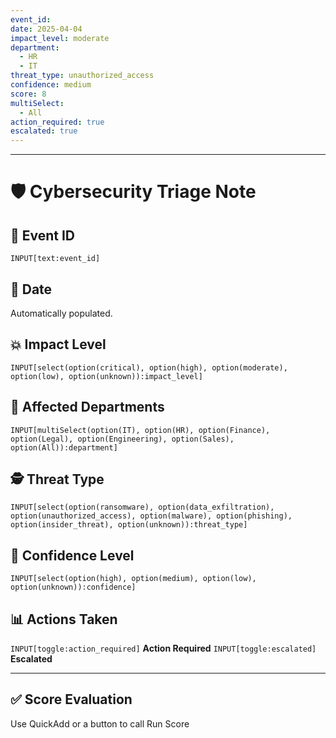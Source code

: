 ```yaml
---
event_id: 
date: 2025-04-04
impact_level: moderate
department:
  - HR
  - IT
threat_type: unauthorized_access
confidence: medium
score: 8
multiSelect:
  - All
action_required: true
escalated: true
---
```


---
# 🛡️ Cybersecurity Triage Note

## 🧾 Event ID
```meta-bind
INPUT[text:event_id]
```

## 📅 Date
Automatically populated.

## 💥 Impact Level
```meta-bind
INPUT[select(option(critical), option(high), option(moderate), option(low), option(unknown)):impact_level]
```

## 🏢 Affected Departments
```meta-bind
INPUT[multiSelect(option(IT), option(HR), option(Finance), option(Legal), option(Engineering), option(Sales), option(All)):department]
```

## 🕵️ Threat Type
```meta-bind
INPUT[select(option(ransomware), option(data_exfiltration), option(unauthorized_access), option(malware), option(phishing), option(insider_threat), option(unknown)):threat_type]
```

## 🎯 Confidence Level
```meta-bind
INPUT[select(option(high), option(medium), option(low), option(unknown)):confidence]
```

## 📊 Actions Taken
`INPUT[toggle:action_required]` **Action Required**
`INPUT[toggle:escalated]` **Escalated**


---

## ✅ Score Evaluation

Use QuickAdd or a button to call Run Score
